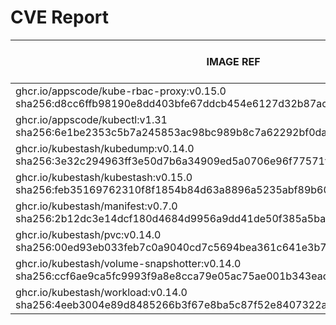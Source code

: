 # CVE Report
|                                                        IMAGE REF                                                        |      OS       | CRITICAL<BR>(OS, OTHER) | HIGH<BR>(OS, OTHER) | MEDIUM<BR>(OS, OTHER) | LOW<BR>(OS, OTHER) | UNKNOWN<BR>(OS, OTHER) |
|-------------------------------------------------------------------------------------------------------------------------|---------------|-------------------------|---------------------|-----------------------|--------------------|------------------------|
| ghcr.io/appscode/kube-rbac-proxy:v0.15.0<br>sha256:d8cc6ffb98190e8dd403bfe67ddcb454e6127d32b87acc237b3e5240f70a20fb     | debian 11.8   | 0, 2                    | 0, 7                | 0, 15                 | 0, 0               | 1, 0                   |
| ghcr.io/appscode/kubectl:v1.31<br>sha256:6e1be2353c5b7a245853ac98bc989b8c7a62292bf0da19f59f8c02a3a9010cb4               |               | 0, 0                    | 0, 2                | 0, 2                  | 0, 0               | 0, 0                   |
| ghcr.io/kubestash/kubedump:v0.14.0<br>sha256:3e32c294963ff3e50d7b6a34909ed5a0706e96f77571f6763ef37f9d6cc3bc2c           |               | 0, 1                    | 0, 1                | 0, 1                  | 0, 0               | 0, 0                   |
| ghcr.io/kubestash/kubestash:v0.15.0<br>sha256:feb35169762310f8f1854b84d63a8896a5235abf89b608eaf0b53276f854fe14          | alpine 3.21.2 | 0, 1                    | 0, 1                | 0, 0                  | 0, 0               | 0, 0                   |
| ghcr.io/kubestash/manifest:v0.7.0<br>sha256:2b12dc3e14dcf180d4684d9956a9dd41de50f385a5bad5f787417b2648524c35            |               | 0, 1                    | 0, 1                | 0, 0                  | 0, 0               | 0, 0                   |
| ghcr.io/kubestash/pvc:v0.14.0<br>sha256:00ed93eb033feb7c0a9040cd7c5694bea361c641e3b720f05b0d8b03d135c867                |               | 0, 1                    | 0, 1                | 0, 1                  | 0, 0               | 0, 0                   |
| ghcr.io/kubestash/volume-snapshotter:v0.14.0<br>sha256:ccf6ae9ca5fc9993f9a8e8cca79e05ac75ae001b343eaded11e146543b048b27 |               | 0, 0                    | 0, 0                | 0, 1                  | 0, 0               | 0, 0                   |
| ghcr.io/kubestash/workload:v0.14.0<br>sha256:4eeb3004e89d8485266b3f67e8ba5c87f52e8407322a42aae7412d3fe39e9cb3           |               | 0, 1                    | 0, 1                | 0, 0                  | 0, 0               | 0, 0                   |
